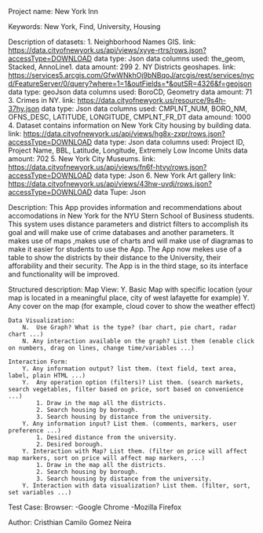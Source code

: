 
Project name:
    New York Inn

Keywords:
    New York, Find, University, Housing

Description of datasets:
    1. Neighborhood Names GIS. 
        link: https://data.cityofnewyork.us/api/views/xyye-rtrs/rows.json?accessType=DOWNLOAD
        data type: Json
        data columns used: the_geom, Stacked, AnnoLine1.
        data amount: 299
    2. NY Districts geoshapes.
        link: https://services5.arcgis.com/GfwWNkhOj9bNBqoJ/arcgis/rest/services/nycd/FeatureServer/0/query?where=1=1&outFields=*&outSR=4326&f=geojson
        data type: geoJson
        data columns used: BoroCD, Geometry
        data amount: 71
    3. Crimes in NY.
        link: https://data.cityofnewyork.us/resource/9s4h-37hy.json
        data type: Json
        data columns used: CMPLNT_NUM, BORO_NM, OFNS_DESC, LATITUDE, LONGITUDE, CMPLNT_FR_DT
        data amound: 1000
    4. Dataset contains information on New York City housing by building data.
        link: https://data.cityofnewyork.us/api/views/hg8x-zxpr/rows.json?accessType=DOWNLOAD
        data type: Json
        data columns used: Project ID, Project Name, BBL, Latitude, Longitude, Extremely Low Income Units
        data amount: 702
    5. New York City Museums.
        link: https://data.cityofnewyork.us/api/views/fn6f-htvy/rows.json?accessType=DOWNLOAD
        data type: Json
    6. New York Art gallery
        link: https://data.cityofnewyork.us/api/views/43hw-uvdj/rows.json?accessType=DOWNLOAD
        data Tupe: Json
            

Description:
    This App provides information and recommendations about accomodations in New York for the NYU Stern School of Business students. This system uses  distance parameters and district filters to accomplish its goal and will make use of crime databases and another parameters. It makes use of maps ,makes use of charts and will make use of diagramas to make it easier for students to use the App. The App now mekes use of a table to show the districts by their distance to the University, their afforability and their security. The App is in the third stage, so its interface and functionality will be improved.

    
Structured description:
    Map View:
        Y. Basic Map with specific location (your map is located in a meaningful place, city of west lafayette for example)
        Y. Any cover on the map (for example, cloud cover to show the weather effect)

    Data Visualization:
        N.  Use Graph? What is the type? (bar chart, pie chart, radar chart ...)
        N. Any interaction available on the graph? List them (enable click on numbers, drag on lines, change time/variables ...)

    Interaction Form:
        Y. Any information output? list them. (text field, text area, label, plain HTML ...)
        Y.  Any operation option (filters)? List them. (search markets, search vegetables, filter based on price, sort based on convenience ...)
            1. Draw in the map all the districts.
            2. Search housing by borough.
            3. Search housing by distance from the university.
        Y. Any information input? List them. (comments, markers, user preference ...)
            1. Desired distance from the university.
            2. Desired borough.
        Y. Interaction with Map? List them. (filter on price will affect map markers, sort on price will affect map markers, ...)
            1. Draw in the map all the districts.
            2. Search housing by borough.
            3. Search housing by distance from the university.
        Y. Interaction with data visualization? List them. (filter, sort, set variables ...)

Test Case:
    Browser:
        -Google Chrome
        -Mozilla Firefox

Author: Cristhian Camilo Gomez Neira

